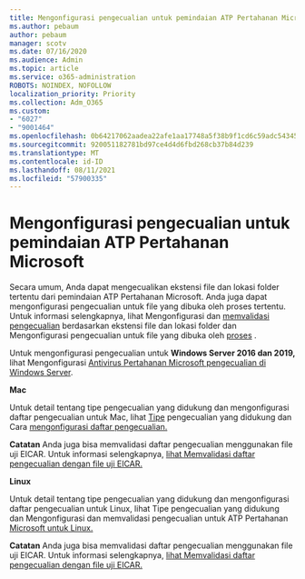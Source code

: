 ```yaml
---
title: Mengonfigurasi pengecualian untuk pemindaian ATP Pertahanan Microsoft
ms.author: pebaum
author: pebaum
manager: scotv
ms.date: 07/16/2020
ms.audience: Admin
ms.topic: article
ms.service: o365-administration
ROBOTS: NOINDEX, NOFOLLOW
localization_priority: Priority
ms.collection: Adm_O365
ms.custom:
- "6027"
- "9001464"
ms.openlocfilehash: 0b64217062aadea22afe1aa17748a5f38b9f1cd6c59adc54345afe3c6f12bdc2
ms.sourcegitcommit: 920051182781bd97ce4d4d6fbd268cb37b84d239
ms.translationtype: MT
ms.contentlocale: id-ID
ms.lasthandoff: 08/11/2021
ms.locfileid: "57900335"
---
```

# <a name="configuring-exclusions-for-microsoft-defender-atp-scan"></a>Mengonfigurasi pengecualian untuk pemindaian ATP Pertahanan Microsoft

Secara umum, Anda dapat mengecualikan ekstensi file dan lokasi folder tertentu dari pemindaian ATP Pertahanan Microsoft. Anda juga dapat mengonfigurasi pengecualian untuk file yang dibuka oleh proses tertentu. Untuk informasi selengkapnya, lihat Mengonfigurasi dan [memvalidasi pengecualian](https://docs.microsoft.com/windows/security/threat-protection/microsoft-defender-antivirus/configure-extension-file-exclusions-microsoft-defender-antivirus) berdasarkan ekstensi file dan lokasi folder dan Mengonfigurasi pengecualian untuk file yang dibuka oleh [proses](https://docs.microsoft.com/windows/security/threat-protection/microsoft-defender-antivirus/configure-process-opened-file-exclusions-microsoft-defender-antivirus) .

Untuk mengonfigurasi pengecualian untuk **Windows Server 2016 dan 2019,** lihat Mengonfigurasi [Antivirus Pertahanan Microsoft pengecualian di Windows Server](https://docs.microsoft.com/windows/security/threat-protection/microsoft-defender-antivirus/configure-server-exclusions-microsoft-defender-antivirus).

**Mac**

Untuk detail tentang tipe pengecualian yang didukung dan mengonfigurasi daftar pengecualian untuk Mac, lihat [Tipe](https://docs.microsoft.com/windows/security/threat-protection/microsoft-defender-atp/mac-exclusions#supported-exclusion-types) pengecualian yang didukung dan Cara [mengonfigurasi daftar pengecualian.](https://docs.microsoft.com/windows/security/threat-protection/microsoft-defender-atp/mac-exclusions#how-to-configure-the-list-of-exclusions)

**Catatan** Anda juga bisa memvalidasi daftar pengecualian menggunakan file uji EICAR. Untuk informasi selengkapnya, [lihat Memvalidasi daftar pengecualian dengan file uji EICAR.](https://docs.microsoft.com/windows/security/threat-protection/microsoft-defender-atp/mac-exclusions#validate-exclusions-lists-with-the-eicar-test-file) 

**Linux**

Untuk detail tentang tipe pengecualian yang didukung dan mengonfigurasi daftar [](https://docs.microsoft.com/windows/security/threat-protection/microsoft-defender-atp/linux-exclusions#supported-exclusion-types) pengecualian untuk Linux, lihat Tipe pengecualian yang didukung dan Mengonfigurasi dan memvalidasi pengecualian untuk ATP Pertahanan [Microsoft untuk Linux.](https://docs.microsoft.com/windows/security/threat-protection/microsoft-defender-atp/linux-exclusions)

**Catatan** Anda juga bisa memvalidasi daftar pengecualian menggunakan file uji EICAR. Untuk informasi selengkapnya, [lihat Memvalidasi daftar pengecualian dengan file uji EICAR.](https://docs.microsoft.com/windows/security/threat-protection/microsoft-defender-atp/linux-exclusions#validate-exclusions-lists-with-the-eicar-test-file) 